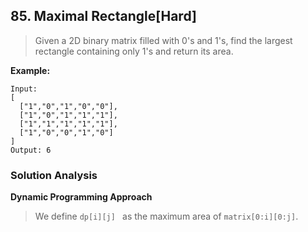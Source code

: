 ## 85.  Maximal Rectangle[Hard]

>Given a 2D binary matrix filled with 0's and 1's, find the largest rectangle containing only 1's and return its area.

**Example:**

```
Input:
[
  ["1","0","1","0","0"],
  ["1","0","1","1","1"],
  ["1","1","1","1","1"],
  ["1","0","0","1","0"]
]
Output: 6
```

### Solution Analysis

**Dynamic Programming Approach**

>   We define `dp[i][j] ` as the maximum area of `matrix[0:i][0:j]`. 